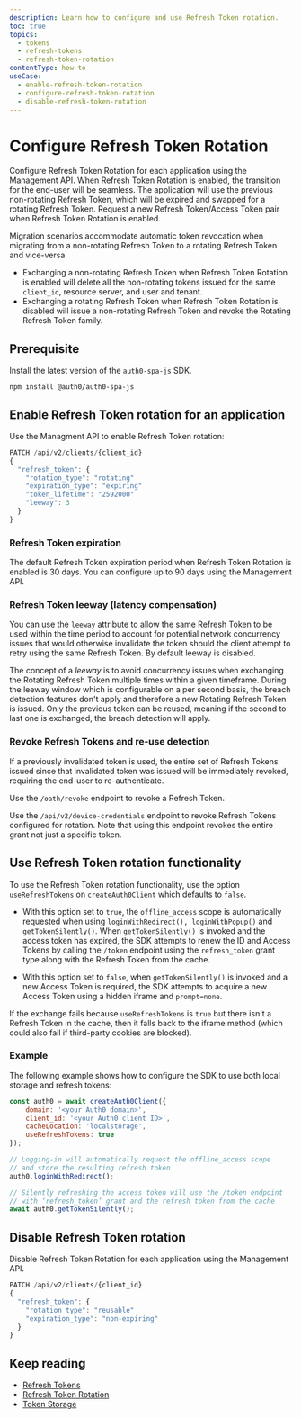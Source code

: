 ```yaml
---
description: Learn how to configure and use Refresh Token rotation.
toc: true 
topics:
  - tokens
  - refresh-tokens
  - refresh-token-rotation
contentType: how-to
useCase:
  - enable-refresh-token-rotation
  - configure-refresh-token-rotation
  - disable-refresh-token-rotation
---
```

# Configure Refresh Token Rotation

Configure Refresh Token Rotation for each application using the Management API. When Refresh Token Rotation is enabled, the transition for the end-user will be seamless. The application will use the previous non-rotating Refresh Token, which will be expired and swapped for a rotating Refresh Token. Request a new Refresh Token/Access Token pair when Refresh Token Rotation is enabled.

Migration scenarios accommodate automatic token revocation when migrating from a non-rotating Refresh Token to a rotating Refresh Token and vice-versa.

- Exchanging a non-rotating Refresh Token when Refresh Token Rotation is enabled will delete all the non-rotating tokens issued for the same `client_id`, resource server, and user and tenant.
- Exchanging a rotating Refresh Token when Refresh Token Rotation is disabled will issue a non-rotating Refresh Token and revoke the Rotating Refresh Token family.

## Prerequisite

Install the latest version of the `auth0-spa-js` SDK.

```text
npm install @auth0/auth0-spa-js
```

## Enable Refresh Token rotation for an application

Use the Managment API to enable Refresh Token rotation:

```js
PATCH /api/v2/clients/{client_id}
{
  "refresh_token": {
    "rotation_type": "rotating"
    "expiration_type": "expiring"
    "token_lifetime": "2592000"
    "leeway": 3
  }
}
```

### Refresh Token expiration

The default Refresh Token expiration period when Refresh Token Rotation is enabled is 30 days. You can configure up to 90 days using the Management API. 

### Refresh Token leeway (latency compensation)

You can use the `leeway` attribute to allow the same Refresh Token to be used within the time period to account for potential network concurrency issues that would otherwise invalidate the token should the client attempt to retry using the same Refresh Token. By default leeway is disabled.

The concept of a *leeway* is to avoid concurrency issues when exchanging the Rotating Refresh Token multiple times within a given timeframe. During the leeway window which is configurable on a per second basis, the breach detection features don't apply and therefore a new Rotating Refresh Token is issued. Only the previous token can be reused, meaning if the second to last one is exchanged, the breach detection will apply. 

### Revoke Refresh Tokens and re-use detection

If a previously invalidated token is used, the entire set of Refresh Tokens issued since that invalidated token was issued will be immediately revoked, requiring the end-user to re-authenticate.

Use the `/oath/revoke` endpoint to revoke a Refresh Token. 

Use the `/api/v2/device-credentials` endpoint to revoke Refresh Tokens configured for rotation. Note that using this endpoint revokes the entire grant not just a specific token.

## Use Refresh Token rotation functionality


To use the Refresh Token rotation functionality, use the option `useRefreshTokens` on `createAuth0Client` which defaults to `false`.

* With this option set to `true`, the `offline_access` scope is automatically requested when using `loginWithRedirect(), loginWithPopup()` and `getTokenSilently()`. When `getTokenSilently()` is invoked and the access token has expired, the SDK attempts to renew the ID and Access Tokens by calling the `/token` endpoint using the `refresh_token` grant type along with the Refresh Token from the cache. 

* With this option set to `false`, when `getTokenSilently()` is invoked and a new Access Token is required, the SDK attempts to acquire a new Access Token using a hidden iframe and `prompt=none`.

If the exchange fails because `useRefreshTokens` is `true` but there isn't a Refresh Token in the cache, then it falls back to the iframe method (which could also fail if third-party cookies are blocked).

### Example

The following example shows how to configure the SDK to use both local storage and refresh tokens:

```js
const auth0 = await createAuth0Client({
    domain: '<your Auth0 domain>',
    client_id: '<your Auth0 client ID>',
    cacheLocation: 'localstorage',
    useRefreshTokens: true
});

// Logging-in will automatically request the offline_access scope
// and store the resulting refresh token
auth0.loginWithRedirect();

// Silently refreshing the access token will use the /token endpoint
// with ‘refresh_token’ grant and the refresh token from the cache
await auth0.getTokenSilently();
```

## Disable Refresh Token rotation

Disable Refresh Token Rotation for each application using the Management API. 

```js
PATCH /api/v2/clients/{client_id}
{
  "refresh_token": {
    "rotation_type": "reusable"
    "expiration_type": "non-expiring"
  }
}
```

## Keep reading

* [Refresh Tokens](/tokens/concepts/refresh-tokens)
* [Refresh Token Rotation](/tokens/concepts/refresh-token-rotation)
* [Token Storage](/tokens/concepts/token-rotation)
